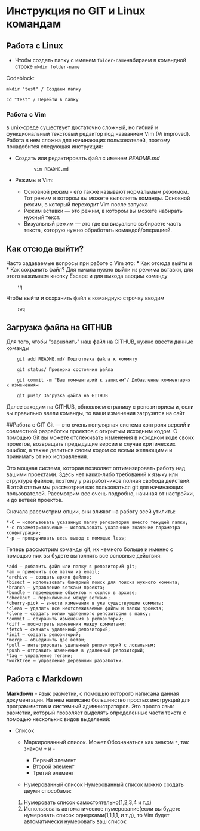 # Инструкция по GIT и Linux командам

## Работа с Linux

* Чтобы создать папку с именем `folder-name`набираем в командной строке `mkdir folder-name`

Codeblock:
    
    mkdir "test" / Создаем папку

    cd "test" / Перейти в папку

### Работа с Vim
в unix-среде существует достаточно сложный, но гибкий и функциональный текстовый редактор под названием Vim (Vi improved). Работа в нем сложна для начинающих пользователей, поэтому понадобится следующая инструкция:

* Создать или редактировать файл с именем *README.md*

             vim README.md

* Режимы в Vim:
    * Основной режим - его также называют нормальмым режимом. Тот режим в котором вы можете выполнять команды. Основной режим, в который переходит Vim после запуска
    * Режим вставки — это режим, в котором вы можете набирать нужный текст.
    * Визуальный режим — это где вы визуально выбираете часть текста, которую нужно обработать командой/операцией.
    
## Как отсюда выйти?
Часто задаваемые вопросы при работе с Vim это:
    * Как отсюда выйти
              и
    * Как сохранить файл?
Для начала нужно выйти из режима вставки, для этого нажимаем кнопку Escape и для выхода вводим команду

        :q
        
Чтобы выйти и сохранить файл в командную строчку вводим

        :wq
       
## Загрузка файла на  GITHUB
Для того, чтобы "заpushить" наш файл на GITHUB, нужно ввести данные команды

        git add README.md/ Подготовка файла к коммиту
        
        git status/ Проверка состояния файла
        
        git commit -m "Ваш комментарий к записям"/ Добавление комментария к изменениям
        
        git push/ Загрузка файла на GITHUB
      
Далее заходим на GITHUB, обновляем страницу с репозиторием и, если вы правильно ввели команды, то ваши изменения загрузятся на сайт
    
##Работа с GIT
Git — это очень популярная система контроля версий и совместной разработки проектов с открытым исходным кодом. С помощью Git вы можете отслеживать изменения в исходном коде своих проектов, возвращать предыдущие версии в случае критических ошибок, а также делиться своим кодом со всеми желающими и принимать от них исправления.

Это мощная система, которая позволяет оптимизировать работу над вашими проектами. Здесь нет каких-либо требований к языку или структуре файлов, поэтому у разработчиков полная свобода действий. В этой статье мы рассмотрим как пользоваться git для начинающих пользователей. Рассмотрим все очень подробно, начиная от настройки, и до ветвей проектов.

Сначала рассмотрим опции, они влияют на работу всей утилиты:

    *-C — использовать указанную папку репозитория вместо текущей папки;
    *-c параметр=значение — использовать указанное значение параметра конфигурации;
    *-p — прокручивать весь вывод с помощью less;
Теперь рассмотрим команды git, их немного больше и именно с помощью них вы будете выполнять все основные действия:

    *add — добавить файл или папку в репозиторий git;
    *am — применить все патчи из email;
    *archive — создать архив файлов;
    *bisect — использовать бинарный поиск для поиска нужного коммита;
    *branch — управление ветками проекта;
    *bundle — перемещение объектов и ссылок в архиве;
    *checkout — переключение между ветками;
    *cherry-pick — внести изменения в уже существующие коммиты;
    *clean — удалить все неотслеживаемые файлы и папки проекта;
    *clone — создать копию удаленного репозитория в папку;
    *commit — сохранить изменения в репозиторий;
    *diff — посмотреть изменения между коммитами;
    *fetch — скачать удаленный репозиторий;
    *init — создать репозиторий;
    *merge — объединить две ветви;
    *pull — интегрировать удаленный репозиторий с локальным;
    *push — отправить изменения в удаленный репозиторий;
    *tag — управление тегами;
    *worktree — управление деревнями разработки.
## Работа с Markdown
**Markdown** - язык разметки, с помощью которого написана данная документация. На нем написано большинство простых инструкций  для программистов и системный администраторов. Это просто язык разметки, который позволяет выделять определенные части текста с помощью нескольких видов выделений:

* Список
    * Маркированный список. Может Обозначаться как знаком `*`, так знаком `+` и `-`

      * Первый элемент
      + Второй элемент
      - Третий элемент

    * Нумерованный список
Нумерованный список можно создать двумя способами:
    1. Нумеровать список самостоятельно(1,2,3,4 и т.д)
    2. Использовать автоматическое нумерование(если вы будете нумеровать список однерками(1,1,1,1, и т.д), то Vim будет автоматически нумеровать ваш список




